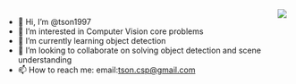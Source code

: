 <a href="#">
<img align="right" src="https://github-readme-stats.vercel.app/api?username=personwhofloat&show_icons=true&hide_border=true&icon_color=586069&title_color=a0a9af">
</a>

- 👋 Hi, I’m @tson1997
- 👀 I’m interested in Computer Vision core problems
- 🌱 I’m currently learning object detection
- 💞️ I’m looking to collaborate on solving object detection and scene understanding
- 📫 How to reach me: email:tson.csp@gmail.com

<!---
tson1997/tson1997 is a ✨ special ✨ repository because its `README.md` (this file) appears on your GitHub profile.
You can click the Preview link to take a look at your changes.
--->
